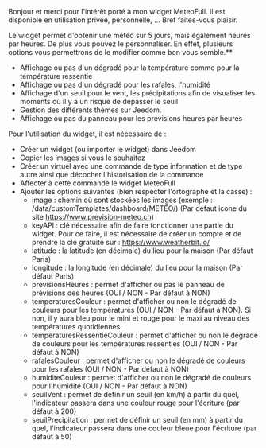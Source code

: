 Bonjour et merci pour l'intérêt porté à mon widget MeteoFull. Il est disponible en utilisation privée, personnelle, ... Bref faites-vous plaisir. 

Le widget permet d'obtenir une météo sur 5 jours, mais également heures par heures. De plus vous pouvez le personnaliser. En effet, plusieurs options vous permettrons de le modifier comme bon vous semble.**
 
* Affichage ou pas d'un dégradé pour la température comme pour la température ressentie
* Affichage ou pas d'un dégradé pour les rafales, l'humidité
* Affichage d'un seuil pour le vent, les précipitations afin de visualiser les moments où il y a un risque de dépasser le seuil
* Gestion des différents thèmes sur Jeedom.
* Affichage ou pas du panneau pour les prévisions heures par heures

Pour l'utilisation du widget, il est nécessaire de :

* Créer un widget (ou importer le widget) dans Jeedom
* Copier les images si vous le souhaitez
* Créer un virtuel avec une commande de type information et de type autre ainsi que décocher l'historisation de la commande
* Affecter à cette commande le widget MeteoFull
* Ajouter les options suivantes (bien respecter l'ortographe et la casse) : 
	* image : chemin où sont stockées les images (exemple : /data/customTemplates/dashboard/METEO/) (Par défaut icone du site https://www.prevision-meteo.ch)
	* keyAPI : clé nécessaire afin de faire fonctionner une partie du widget. Pour ce faire, il est nécessaire de créer un compte et de prendre la clé gratuite sur : https://www.weatherbit.io/
	* latitude : la latitude (en décimale) du lieu pour la maison (Par défaut Paris)
	* longitude : la longitude (en décimale) du lieu pour la maison (Par défaut Paris)
	* previsionsHeures : permet d'afficher ou pas le panneau de prévisions des heures (OUI / NON - Par défaut à NON)
	* temperaturesCouleur : permet d'afficher ou non le dégradé de couleurs pour les températures (OUI / NON - Par défaut à NON). Si non, il y aura bleu pour le mini et rouge pour le maxi au niveau des températures quotidiennes.
	* temperaturesRessentieCouleur : permet d'afficher ou non le dégradé de couleurs pour les températures ressenties (OUI / NON - Par défaut à NON)
	* rafalesCouleur : permet d'afficher ou non le dégradé de couleurs pour les rafales (OUI / NON - Par défaut à NON)
	* humiditeCouleur : permet d'afficher ou non le dégradé de couleurs pour l'humidité (OUI / NON - Par défaut à NON)
	* seuilVent : permet de définir un seuil (en km/h) à partir du quel, l'indicateur passera dans une couleur rouge pour l'écriture (par défaut à 200)
	* seuilPrecipitation : permet de définir un seuil (en mm) à partir du quel, l'indicateur passera dans une couleur bleue pour l'écriture (par défaut à 50)
